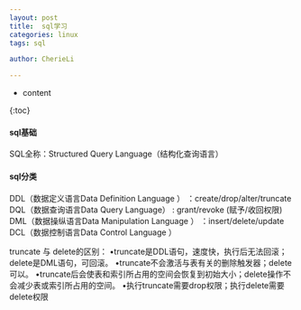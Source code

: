 ```yaml
---
layout: post  
title:  sql学习  
categories: linux  
tags: sql

author: CherieLi

---
```


* content  

{:toc}  

#### sql基础
SQL全称：Structured Query Language（结构化查询语言）  

#### sql分类
DDL（数据定义语言Data Definition Language ）  ：create/drop/alter/truncate  
DQL（数据查询语言Data Query Language）  : grant/revoke  (赋予/收回权限)  
DML（数据操纵语言Data Manipulation Language ）  ：insert/delete/update  
DCL（数据控制语言Data Control Language ）  


truncate 与 delete的区别：
•truncate是DDL语句，速度快，执行后无法回滚；delete是DML语句，可回滚。
•truncate不会激活与表有关的删除触发器；delete可以。
•truncate后会使表和索引所占用的空间会恢复到初始大小；delete操作不会减少表或索引所占用的空间。
•执行truncate需要drop权限；执行delete需要delete权限
